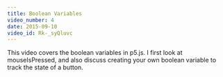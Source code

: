 ```yaml
---
title: Boolean Variables
video_number: 4
date: 2015-09-10
video_id: Rk-_syQluvc
---
```


This video covers the boolean variables in p5.js. I first look at mouseIsPressed, and also discuss creating your own boolean variable to track the state of a button.
